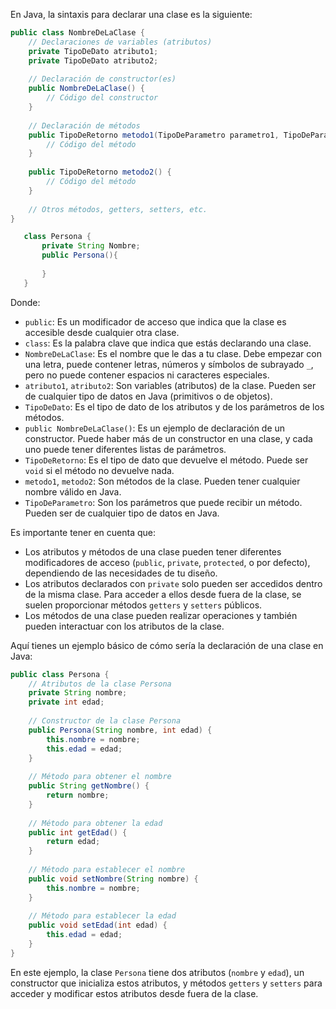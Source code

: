 En Java, la sintaxis para declarar una clase es la siguiente:

```java
public class NombreDeLaClase {
    // Declaraciones de variables (atributos)
    private TipoDeDato atributo1;
    private TipoDeDato atributo2;
    
    // Declaración de constructor(es)
    public NombreDeLaClase() {
        // Código del constructor
    }
    
    // Declaración de métodos
    public TipoDeRetorno metodo1(TipoDeParametro parametro1, TipoDeParametro parametro2) {
        // Código del método
    }
    
    public TipoDeRetorno metodo2() {
        // Código del método
    }
    
    // Otros métodos, getters, setters, etc.
}
```

```java
   class Persona {
	   private String Nombre;
	   public Persona(){
		   
	   }
   }
 ```
Donde:
- `public`: Es un modificador de acceso que indica que la clase es accesible desde cualquier otra clase.
- `class`: Es la palabra clave que indica que estás declarando una clase.
- `NombreDeLaClase`: Es el nombre que le das a tu clase. Debe empezar con una letra, puede contener letras, números y símbolos de subrayado `_`, pero no puede contener espacios ni caracteres especiales.
- `atributo1`, `atributo2`: Son variables (atributos) de la clase. Pueden ser de cualquier tipo de datos en Java (primitivos o de objetos).
- `TipoDeDato`: Es el tipo de dato de los atributos y de los parámetros de los métodos.
- `public NombreDeLaClase()`: Es un ejemplo de declaración de un constructor. Puede haber más de un constructor en una clase, y cada uno puede tener diferentes listas de parámetros.
- `TipoDeRetorno`: Es el tipo de dato que devuelve el método. Puede ser `void` si el método no devuelve nada.
- `metodo1`, `metodo2`: Son métodos de la clase. Pueden tener cualquier nombre válido en Java.
- `TipoDeParametro`: Son los parámetros que puede recibir un método. Pueden ser de cualquier tipo de datos en Java.

Es importante tener en cuenta que:
- Los atributos y métodos de una clase pueden tener diferentes modificadores de acceso (`public`, `private`, `protected`, o por defecto), dependiendo de las necesidades de tu diseño.
- Los atributos declarados con `private` solo pueden ser accedidos dentro de la misma clase. Para acceder a ellos desde fuera de la clase, se suelen proporcionar métodos `getters` y `setters` públicos.
- Los métodos de una clase pueden realizar operaciones y también pueden interactuar con los atributos de la clase.

Aquí tienes un ejemplo básico de cómo sería la declaración de una clase en Java:

```java
public class Persona {
    // Atributos de la clase Persona
    private String nombre;
    private int edad;
    
    // Constructor de la clase Persona
    public Persona(String nombre, int edad) {
        this.nombre = nombre;
        this.edad = edad;
    }
    
    // Método para obtener el nombre
    public String getNombre() {
        return nombre;
    }
    
    // Método para obtener la edad
    public int getEdad() {
        return edad;
    }
    
    // Método para establecer el nombre
    public void setNombre(String nombre) {
        this.nombre = nombre;
    }
    
    // Método para establecer la edad
    public void setEdad(int edad) {
        this.edad = edad;
    }
}
```

En este ejemplo, la clase `Persona` tiene dos atributos (`nombre` y `edad`), un constructor que inicializa estos atributos, y métodos `getters` y `setters` para acceder y modificar estos atributos desde fuera de la clase.